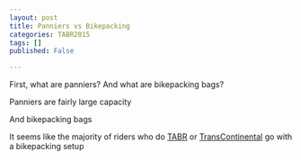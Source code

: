 ```yaml
---
layout: post
title: Panniers vs Bikepacking
categories: TABR2015
tags: []
published: False

---
```


First, what are panniers? And what are bikepacking bags? 

Panniers are fairly large capacity 

And bikepacking bags

It seems like the majority of riders who do [TABR](http://transambikerace.com/) or [TransContinental](http://www.transcontinental.cc/) go with a bikepacking setup